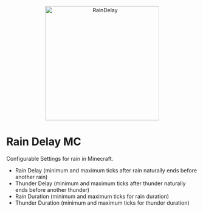 <p align=center>
    <img src="https://raw.githubusercontent.com/carter-ray/RainDelayMC/refs/heads/main/src/main/resources/assets/raindelay/icon.png" alt="RainDelay" width="300"/>
</p>

# Rain Delay MC

Configurable Settings for rain in Minecraft.

- Rain Delay (minimum and maximum ticks after rain naturally ends before another rain)
- Thunder Delay (minimum and maximum ticks after thunder naturally ends before another thunder)
- Rain Duration (minimum and maximum ticks for rain duration)
- Thunder Duration (minimum and maximum ticks for thunder duration)